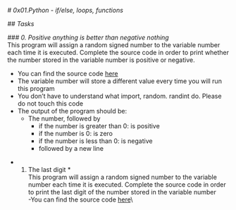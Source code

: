 *# 0x01.Python - if/else, loops, functions*

*## Tasks*

*### 0. Positive anything is better than negative nothing*\
This program will assign a random signed number to the variable number each time it is executed. Complete the source code in order to print whether the number stored in the variable number is positive or negative.

   - You can find the source code [here](https://github.com/holbertonschool/0x01.py/blob/master/0-positive_or_negative_py)
   - The variable number will store a different value every time you will run this program
   - You don’t have to understand what import, random. randint do. Please do not touch this code
   - The output of the program should be:
        * The number, followed by
           * if the number is greater than 0: is positive
           * if the number is 0: is zero
           * if the number is less than 0: is negative
           * followed by a new line


* 1. The last digit *\
This program will assign a random signed number to the variable number each time it is executed. Complete the source code in order to print the last digit of the number stored in the variable number\
	-You can find the source code [here](https://github.com/holbertonschool/0x01.py/blob/master/1-last_digit_py)\


































